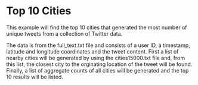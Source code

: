 # Top 10 Cities
This example will find the top 10 cities that generated the most number of unique tweets from a collection of Twitter data.

The data is from the full_text.txt file and consists of a user ID, a timestamp, latitude and longitude coordinates and the tweet content.  First a list of nearby cities will be generated by using the cities15000.txt file and, from this list, the closest city to the orginating location of the tweet will be found. Finally, a list of aggregate counts of all cities will be generated and the top 10 results will be listed.
